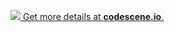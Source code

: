 [![](https://codescene.io/projects/4657/status.svg) Get more details at **codescene.io**.](https://codescene.io/projects/4657/jobs/latest-successful/results)
